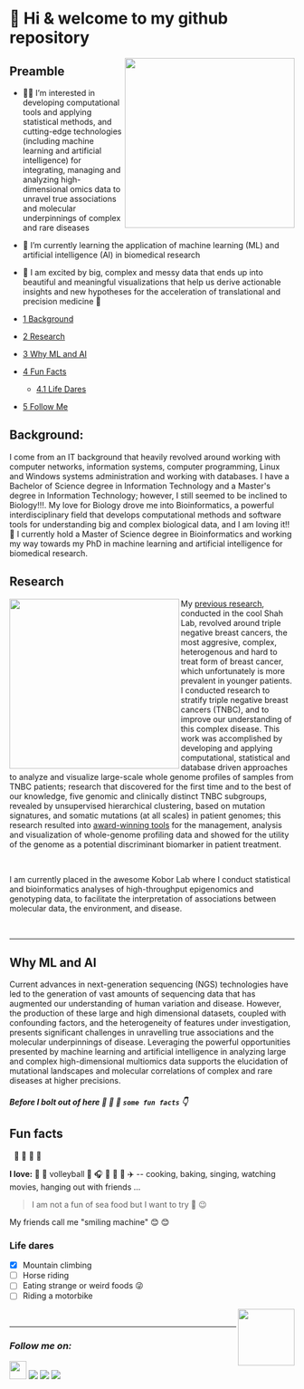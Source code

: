 # 👋 Hi & welcome to my github repository
[<img align ="right" src="https://github.com/STAT545-UBC-students/hw01-rasiimwe/blob/master/Plugins/header.jpg" width="300" height="300"/>](https://github.com/STAT545-UBC-students/hw01-rasiimwe/blob/master/Plugins/header.jpg)
## Preamble
- 👩‍🔬 I’m interested in developing computational tools and applying statistical methods, and cutting-edge technologies (including machine learning and artificial intelligence) for integrating, managing and analyzing high-dimensional omics data to unravel true associations and molecular underpinnings of complex and rare diseases
- 🌱 I’m currently learning the application of machine learning (ML) and artificial intelligence (AI) in biomedical research
- 💞️ I am excited by big, complex and messy data that ends up into beautiful and meaningful visualizations that help us derive actionable insights and new hypotheses for the acceleration of translational and precision medicine 💃

-   [1 Background](#background)
-   [2 Research](#research)
-   [3 Why ML and AI](#Why-ML-and-AI)
-   [4 Fun Facts](#fun-facts)
    -   [4.1 Life Dares](#life-dares)	
-   [5 Follow Me](#you-can-follow-me-on)	

## Background:

I come from an IT background that heavily revolved around working with computer networks, information systems, computer programming, Linux and Windows systems administration and working with databases. I have a Bachelor of Science degree in Information Technology and a Master's degree in Information Technology; however, I still seemed to be inclined to Biology!!!. My love for Biology drove me into Bioinformatics, a powerful interdisciplinary field that develops computational methods and software tools for understanding big and complex biological data, and I am loving it!! :100: I currently hold a Master of Science degree in Bioinformatics and working my way towards my PhD in machine learning and artificial intelligence for biomedical research.

## Research
[<img align ="left" src="https://github.com/STAT545-UBC-students/hw01-rasiimwe/blob/master/Plugins/gif1.gif" width="300" height="300"/>](https://github.com/STAT545-UBC-students/hw01-rasiimwe/blob/master/Plugins/gif1.gif)
My [previous research](https://open.library.ubc.ca/soa/cIRcle/collections/ubctheses/24/items/1.0377717), conducted in the cool Shah Lab, revolved around triple negative breast cancers, the most aggresive, complex, heterogenous and hard to treat form of breast cancer, which unfortunately is more prevalent in younger patients. I conducted research to stratify triple negative breast cancers (TNBC), and to improve our understanding of this complex disease. This work was accomplished by developing and applying computational, statistical and database driven approaches to analyze and visualize large-scale whole genome profiles of samples from TNBC patients; research that discovered for the first time and to the best of our knowledge, five genomic and clinically distinct TNBC subgroups, revealed by unsupervised hierarchical clustering, based on mutation signatures, and somatic mutations (at all scales) in patient genomes; this research resulted into [award-winning tools](https://www.stat.ubc.ca/bioinformatics-student-rebecca-asiimwe-wins-2018-19-data-science-award) for the management, analysis and visualization of whole-genome profiling data and showed for the utility of the genome as a potential discriminant
biomarker in patient treatment.

&nbsp;
&nbsp;

I am currently placed in the awesome Kobor Lab where I conduct statistical and bioinformatics analyses of high-throughput epigenomics and genotyping data, to facilitate the interpretation of associations between molecular data, the environment, and disease.


&nbsp;
	
---
## Why ML and AI 
Current advances in next-generation sequencing (NGS) technologies have led to the generation of vast amounts of sequencing data that has augmented our understanding of human variation and disease. However, the production of these large and high dimensional datasets, coupled with confounding factors, and the heterogeneity of features under investigation, presents significant challenges in unravelling true associations and the molecular underpinnings of disease. Leveraging the powerful opportunities presented by machine learning and artificial intelligence in analyzing large and complex high-dimensional multiomics data supports the elucidation of mutational landscapes and molecular correlations of complex and rare diseases at higher precisions.



##### Before I bolt out of here :paw_prints: :paw_prints: :paw_prints:  `some fun facts` :point_down:


<!-- [![R: rotating 3D globes](https://github.com/rasiimwe/tester/blob/master/Plugins/viz3.jpg)](https://www.youtube.com/watch?v=VsyLrCBs0wQ "R: rotating 3D globes")  -->
<!-- [![Basketball_epic_fakes_plays](https://github.com/rasiimwe/tester/blob/master/Plugins/basket.jpg)](https://www.youtube.com/watch?v=ZKYLaHoKIJw&t=1s  "Basketball_epic_fakes_plays") -->
<!-- [![programmer](https://github.com/rasiimwe/tester/blob/master/Plugins/progrmr.jpg)](https://www.youtube.com/watch?v=_Nua3Cjdik0) -->
<!-- [![hitler uses git](https://news-cdn.softpedia.com/images/news2/Hitler-Furious-About-GIT-and-Linus-Is-the-Funniest-Thing-You-ll-See-Today-429546-2.jpg)](https://www.youtube.com/watch?v=CDeG4S-mJts) -->

## Fun facts 
&nbsp;
:dancer: :dancer: :dancer: :dancer:
&nbsp;

**I love:** :guitar: :musical_keyboard: volleyball :volleyball: :headphones: :microphone: :musical_note:  :horse_racing: :airplane: -- cooking, baking, singing, watching movies, hanging out with friends ...

> I am not a fun of sea food but I want to try :octopus: :wink:
	
My friends call me "smiling machine" :blush: :blush: 


### Life dares

- [x] Mountain climbing
- [ ] Horse riding
- [ ] Eating strange or weird foods :stuck_out_tongue_winking_eye:
- [ ] Riding a motorbike

[<img align ="right" src="https://github.com/STAT545-UBC-students/hw01-rasiimwe/blob/master/Plugins/france-clipart-au-revoir-8.jpg" width="100" height="100">](https://github.com/STAT545-UBC-students/hw01-rasiimwe/blob/master/Plugins/france-clipart-au-revoir-8.jpg)

&nbsp;

***

### _**Follow me on:**_ 

[<img src="https://github.com/STAT545-UBC-students/hw01-rasiimwe/blob/master/Plugins/github.png" width="30" height="32">](https://github.com/rasiimwe)
[<img src="https://github.com/STAT545-UBC-students/hw01-rasiimwe/blob/master/Plugins/Twitter.jpg">](https://twitter.com/rasiimwe)
[<img src="https://github.com/STAT545-UBC-students/hw01-rasiimwe/blob/master/Plugins/ResearchGate.png">](https://www.researchgate.net/profile/Rebecca_Asiimwe/)
[<img src="https://github.com/STAT545-UBC-students/hw01-rasiimwe/blob/master/Plugins/Linkedin.png">](https://www.linkedin.com/in/asiimwe-rebecca-1906ab13/)


<!---
rasiimwe/rasiimwe is a ✨ special ✨ repository because its `README.md` (this file) appears on your GitHub profile.
You can click the Preview link to take a look at your changes.
--->
